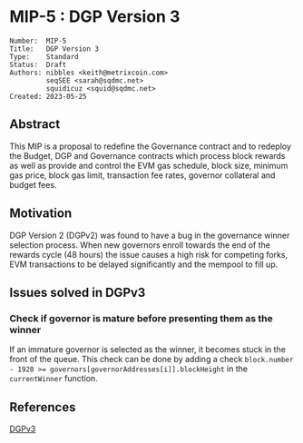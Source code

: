 # MIP-5 : DGP Version 3

```
Number:  MIP-5
Title:   DGP Version 3
Type:    Standard
Status:  Draft
Authors: nibbles <keith@metrixcoin.com>
         seqSEE <sarah@sqdmc.net>
         squidicuz <squid@sqdmc.net>
Created: 2023-05-25
```

## Abstract

This MIP is a proposal to redefine the Governance contract and to redeploy the Budget, DGP and Governance contracts which process block rewards as well as provide and control the EVM gas schedule, block size, minimum gas price, block gas limit, transaction fee rates, governor collateral and budget fees. 

## Motivation

DGP Version 2 (DGPv2) was found to have a bug in the governance winner selection process. When new governors enroll towards the end of the rewards cycle (48 hours) the issue causes a high risk for competing forks, EVM transactions to be delayed significantly and the mempool to fill up.

## Issues solved in DGPv3

### Check if governor is mature before presenting them as the winner
If an immature governor is selected as the winner, it becomes stuck in the front of the queue. This check can be done by adding a check `block.number - 1920 >= governors[governorAddresses[i]].blockHeight` in the `currentWinner` function.

## References
[DGPv3](https://github.com/TheLindaProjectInc/metrix-dgp/blob/dgpv3/contracts/Governance.sol#L308-L309)
